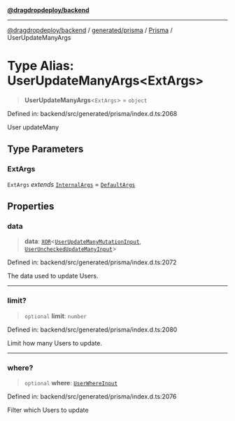 [**@dragdropdeploy/backend**](../../../../../README.md)

***

[@dragdropdeploy/backend](../../../../../README.md) / [generated/prisma](../../../README.md) / [Prisma](../README.md) / UserUpdateManyArgs

# Type Alias: UserUpdateManyArgs\<ExtArgs\>

> **UserUpdateManyArgs**\<`ExtArgs`\> = `object`

Defined in: backend/src/generated/prisma/index.d.ts:2068

User updateMany

## Type Parameters

### ExtArgs

`ExtArgs` *extends* [`InternalArgs`](../../../runtime/library/type-aliases/InternalArgs.md) = [`DefaultArgs`](../../../runtime/library/type-aliases/DefaultArgs.md)

## Properties

### data

> **data**: [`XOR`](XOR.md)\<[`UserUpdateManyMutationInput`](UserUpdateManyMutationInput.md), [`UserUncheckedUpdateManyInput`](UserUncheckedUpdateManyInput.md)\>

Defined in: backend/src/generated/prisma/index.d.ts:2072

The data used to update Users.

***

### limit?

> `optional` **limit**: `number`

Defined in: backend/src/generated/prisma/index.d.ts:2080

Limit how many Users to update.

***

### where?

> `optional` **where**: [`UserWhereInput`](UserWhereInput.md)

Defined in: backend/src/generated/prisma/index.d.ts:2076

Filter which Users to update
